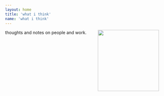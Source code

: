 ```yaml
---
layout: home
title: 'what i think'
name: 'what i think'
---
```


<img style="float:right; width: 200px" src="https://source.unsplash.com/collection/51177910">

thoughts and notes on people and work.
